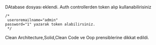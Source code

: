 DAtabase dosyası eklendi.
Auth controllerden token alıp kullanabilirisiniz

    /*
     useroremailname="admin"
    password="1" yazarak token alabilirsiniz.
     */

Clean Architecture,Solid,Clean Code ve Oop prensiblerine dikkat edildi.
